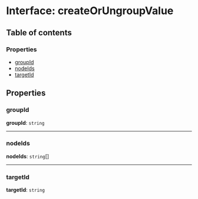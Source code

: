 # Interface: createOrUngroupValue

## Table of contents

### Properties

* [groupId](/en/auto-docs/document/interfaces/createOrUngroupValue.md#groupid)
* [nodeIds](/en/auto-docs/document/interfaces/createOrUngroupValue.md#nodeids)
* [targetId](/en/auto-docs/document/interfaces/createOrUngroupValue.md#targetid)

## Properties

### groupId

**groupId**: `string`

***

### nodeIds

**nodeIds**: `string`\[]

***

### targetId

**targetId**: `string`
